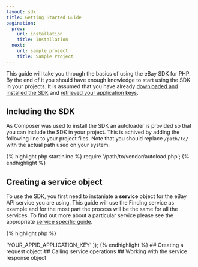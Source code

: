 ```yaml
---
layout: sdk
title: Getting Started Guide
pagination:
  prev:
    url: installation
    title: Installation
  next:
    url: sample_project
    title: Sample Project
---
```

This guide will take you through the basics of using the eBay SDK for PHP. By the end of it you should have enough knowledge to start using the SDK in your projects. It is assumed that you have already [downloaded and installed the SDK](/sdk/guides/installation.html) and [retrieved your application keys](/sdk/guides/application_keys.html).

## Including the SDK

As Composer was used to install the SDK an autoloader is provided so that you can include the SDK in your project. This is achived by adding the following line to your project files. Note that you should replace `/path/to/` with the actual path used on your system. 

{% highlight php startinline %}
require '/path/to/vendor/autoload.php';
{% endhighlight %}

## Creating a service object

To use the SDK, you first need to instaniate a **service** object for the eBay API service you are using. This guide will use the Finding service as example and for the most part the process will be the same for all the services. To find out more about a particular service please see the appropriate [service specific guide](/sdk/guides/index.html#service-guides).

{% highlight php %}
<?php

// Use the Composer autoloader to include the SDK.
require 'vendor/autoload.php';

use \DTS\eBaySDK\HttpClient\HttpClient;
use \DTS\eBaySDK\Finding\Services\FindingService;

// Instantiate an eBay service.
$service = new FindingService(new HttpClient(), array(
    'appId' => 'YOUR_APPID_APPLICATION_KEY'
));
{% endhighlight %}

## Creating a request object

## Calling service operations

## Working with the service response object
